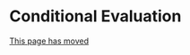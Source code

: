 Conditional Evaluation
======================

[This page has moved](https://kotest.io/docs/framework/conditional-evaluation.html)

